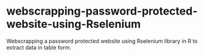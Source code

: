 # webscrapping-password-protected-website-using-Rselenium
Webscrapping a password protected website using Rselenium library in R to extract data in table form.
